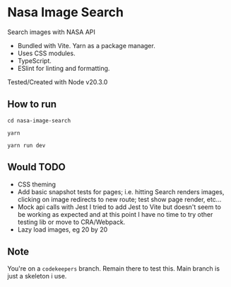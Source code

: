 # Nasa Image Search

Search images with NASA API

- Bundled with Vite. Yarn as a package manager.
- Uses CSS modules.
- TypeScript.
- ESlint for linting and formatting.

Tested/Created with Node v20.3.0

## How to run

`cd nasa-image-search`

`yarn`

`yarn run dev`

## Would TODO

- CSS theming
- Add basic snapshot tests for pages; i.e. hitting Search renders images, clicking on image redirects to new route; test show page render, etc...
- Mock api calls with Jest
  I tried to add Jest to Vite but doesn't seem to be working as expected and at this point I have no time to try other
  testing lib or move to CRA/Webpack.
- Lazy load images, eg 20 by 20

## Note

You're on a `codekeepers` branch. Remain there to test this. Main branch is just a skeleton i use.
